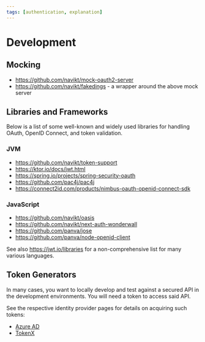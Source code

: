 ```yaml
---
tags: [authentication, explanation]
---
```


# Development

## Mocking

- <https://github.com/navikt/mock-oauth2-server>
- <https://github.com/navikt/fakedings> - a wrapper around the above mock server

## Libraries and Frameworks

Below is a list of some well-known and widely used libraries for handling OAuth, OpenID Connect, and token validation.

### JVM

- <https://github.com/navikt/token-support>
- <https://ktor.io/docs/jwt.html>
- <https://spring.io/projects/spring-security-oauth>
- <https://github.com/pac4j/pac4j>
- <https://connect2id.com/products/nimbus-oauth-openid-connect-sdk>

### JavaScript

- <https://github.com/navikt/oasis>
- <https://github.com/navikt/next-auth-wonderwall>
- <https://github.com/panva/jose>
- <https://github.com/panva/node-openid-client>

See also <https://jwt.io/libraries> for a non-comprehensive list for many various languages.

## Token Generators

In many cases, you want to locally develop and test against a secured API in the development environments.
You will need a token to access said API.

See the respective identity provider pages for details on acquiring such tokens:

- [Azure AD](azure-ad/usage.md#token-generator)
- [TokenX](tokenx.md#token-generator)
